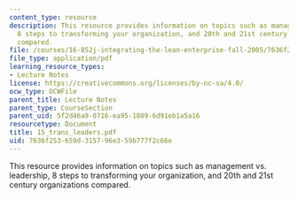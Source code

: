 ```yaml
---
content_type: resource
description: This resource provides information on topics such as management vs. leadership,
  8 steps to transforming your organization, and 20th and 21st century organizations
  compared.
file: /courses/16-852j-integrating-the-lean-enterprise-fall-2005/7636f253659d315796e359b777f2c66e_15_trans_leaders.pdf
file_type: application/pdf
learning_resource_types:
- Lecture Notes
license: https://creativecommons.org/licenses/by-nc-sa/4.0/
ocw_type: OCWFile
parent_title: Lecture Notes
parent_type: CourseSection
parent_uid: 5f2d46a9-0716-ea95-1809-6d91eb1a5a16
resourcetype: Document
title: 15_trans_leaders.pdf
uid: 7636f253-659d-3157-96e3-59b777f2c66e
---
```

This resource provides information on topics such as management vs. leadership, 8 steps to transforming your organization, and 20th and 21st century organizations compared.